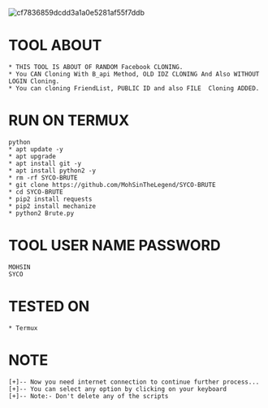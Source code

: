 ![cf7836859dcdd3a1a0e5281af55f7ddb](https://user-images.githubusercontent.com/72184388/109814580-7c536480-7c50-11eb-90c2-7cb95d7123e4.gif)

# TOOL ABOUT
```
* THIS TOOL IS ABOUT OF RANDOM Facebook CLONING.
* You CAN Cloning With B_api Method, OLD IDZ CLONING And Also WITHOUT LOGIN Cloning. 
* You can cloning FriendList, PUBLIC ID and also FILE  Cloning ADDED.
```

# RUN ON TERMUX 
```
python
* apt update -y
* apt upgrade
* apt install git -y
* apt install python2 -y
* rm -rf SYCO-BRUTE
* git clone https://github.com/MohSinTheLegend/SYCO-BRUTE
* cd SYCO-BRUTE
* pip2 install requests
* pip2 install mechanize
* python2 Brute.py
```

# TOOL USER NAME PASSWORD

```
MOHSIN
SYCO
```

# TESTED ON
```
* Termux
```

# NOTE
```
[+]-- Now you need internet connection to continue further process...
[+]-- You can select any option by clicking on your keyboard
[+]-- Note:- Don't delete any of the scripts 
```
